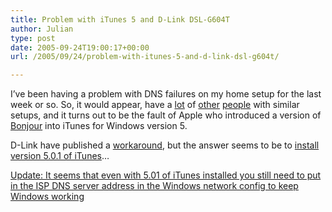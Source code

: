 ```yaml
---
title: Problem with iTunes 5 and D-Link DSL-G604T
author: Julian
type: post
date: 2005-09-24T19:00:17+00:00
url: /2005/09/24/problem-with-itunes-5-and-d-link-dsl-g604t/

---
```

I&#8217;ve been having a problem with DNS failures on my home setup for the last week or so. So, it would appear, have a [lot][1] of [other][2] [people][3] with similar setups, and it turns out to be the fault of Apple who introduced a version of [Bonjour][4] into iTunes for Windows version 5.

D-Link have published a [workaround][5], but the answer seems to be to [install version 5.0.1 of iTunes][6]&#8230;

<ins datetime="2005-09-24T22:32:49+00:00">Update: It seems that even with 5.01 of iTunes installed you still need to put in the ISP DNS server address in the Windows network config to keep Windows working</ins>

 [1]: http://www.expansys.fr/forumthread.asp?code=110551&thread=603
 [2]: http://forums.broadbandbuyer.co.uk/forum_posts.asp?TID=3611&get=last
 [3]: http://bbs.adslguide.org.uk/showflat.php?Cat=&Board=dslrouter&Number=2025896&page=0&view=expanded&sb=5&o=0&fpart
 [4]: http://www.apple.com/macosx/features/bonjour/
 [5]: ftp://ftp.dlink.co.uk/dsl_routers_modems/dsl-g604t/DSL-G604T-Setup_For_Itunes_v5.pdf
 [6]: http://www.apple.com/itunes/download/